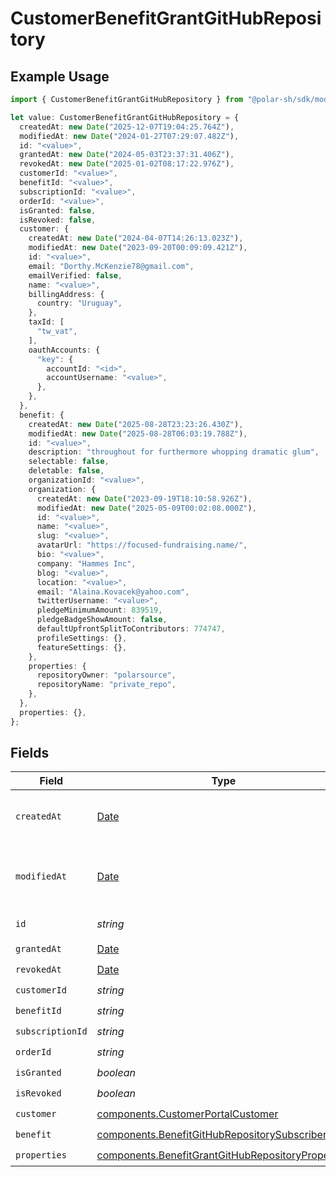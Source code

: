 # CustomerBenefitGrantGitHubRepository

## Example Usage

```typescript
import { CustomerBenefitGrantGitHubRepository } from "@polar-sh/sdk/models/components";

let value: CustomerBenefitGrantGitHubRepository = {
  createdAt: new Date("2025-12-07T19:04:25.764Z"),
  modifiedAt: new Date("2024-01-27T07:29:07.482Z"),
  id: "<value>",
  grantedAt: new Date("2024-05-03T23:37:31.406Z"),
  revokedAt: new Date("2025-01-02T08:17:22.976Z"),
  customerId: "<value>",
  benefitId: "<value>",
  subscriptionId: "<value>",
  orderId: "<value>",
  isGranted: false,
  isRevoked: false,
  customer: {
    createdAt: new Date("2024-04-07T14:26:13.023Z"),
    modifiedAt: new Date("2023-09-20T00:09:09.421Z"),
    id: "<value>",
    email: "Dorthy.McKenzie78@gmail.com",
    emailVerified: false,
    name: "<value>",
    billingAddress: {
      country: "Uruguay",
    },
    taxId: [
      "tw_vat",
    ],
    oauthAccounts: {
      "key": {
        accountId: "<id>",
        accountUsername: "<value>",
      },
    },
  },
  benefit: {
    createdAt: new Date("2025-08-28T23:23:26.430Z"),
    modifiedAt: new Date("2025-08-28T06:03:19.788Z"),
    id: "<value>",
    description: "throughout for furthermore whopping dramatic glum",
    selectable: false,
    deletable: false,
    organizationId: "<value>",
    organization: {
      createdAt: new Date("2023-09-19T18:10:58.926Z"),
      modifiedAt: new Date("2025-05-09T00:02:08.000Z"),
      id: "<value>",
      name: "<value>",
      slug: "<value>",
      avatarUrl: "https://focused-fundraising.name/",
      bio: "<value>",
      company: "Hammes Inc",
      blog: "<value>",
      location: "<value>",
      email: "Alaina.Kovacek@yahoo.com",
      twitterUsername: "<value>",
      pledgeMinimumAmount: 839519,
      pledgeBadgeShowAmount: false,
      defaultUpfrontSplitToContributors: 774747,
      profileSettings: {},
      featureSettings: {},
    },
    properties: {
      repositoryOwner: "polarsource",
      repositoryName: "private_repo",
    },
  },
  properties: {},
};
```

## Fields

| Field                                                                                                                  | Type                                                                                                                   | Required                                                                                                               | Description                                                                                                            |
| ---------------------------------------------------------------------------------------------------------------------- | ---------------------------------------------------------------------------------------------------------------------- | ---------------------------------------------------------------------------------------------------------------------- | ---------------------------------------------------------------------------------------------------------------------- |
| `createdAt`                                                                                                            | [Date](https://developer.mozilla.org/en-US/docs/Web/JavaScript/Reference/Global_Objects/Date)                          | :heavy_check_mark:                                                                                                     | Creation timestamp of the object.                                                                                      |
| `modifiedAt`                                                                                                           | [Date](https://developer.mozilla.org/en-US/docs/Web/JavaScript/Reference/Global_Objects/Date)                          | :heavy_check_mark:                                                                                                     | Last modification timestamp of the object.                                                                             |
| `id`                                                                                                                   | *string*                                                                                                               | :heavy_check_mark:                                                                                                     | The ID of the object.                                                                                                  |
| `grantedAt`                                                                                                            | [Date](https://developer.mozilla.org/en-US/docs/Web/JavaScript/Reference/Global_Objects/Date)                          | :heavy_check_mark:                                                                                                     | N/A                                                                                                                    |
| `revokedAt`                                                                                                            | [Date](https://developer.mozilla.org/en-US/docs/Web/JavaScript/Reference/Global_Objects/Date)                          | :heavy_check_mark:                                                                                                     | N/A                                                                                                                    |
| `customerId`                                                                                                           | *string*                                                                                                               | :heavy_check_mark:                                                                                                     | N/A                                                                                                                    |
| `benefitId`                                                                                                            | *string*                                                                                                               | :heavy_check_mark:                                                                                                     | N/A                                                                                                                    |
| `subscriptionId`                                                                                                       | *string*                                                                                                               | :heavy_check_mark:                                                                                                     | N/A                                                                                                                    |
| `orderId`                                                                                                              | *string*                                                                                                               | :heavy_check_mark:                                                                                                     | N/A                                                                                                                    |
| `isGranted`                                                                                                            | *boolean*                                                                                                              | :heavy_check_mark:                                                                                                     | N/A                                                                                                                    |
| `isRevoked`                                                                                                            | *boolean*                                                                                                              | :heavy_check_mark:                                                                                                     | N/A                                                                                                                    |
| `customer`                                                                                                             | [components.CustomerPortalCustomer](../../models/components/customerportalcustomer.md)                                 | :heavy_check_mark:                                                                                                     | N/A                                                                                                                    |
| `benefit`                                                                                                              | [components.BenefitGitHubRepositorySubscriber](../../models/components/benefitgithubrepositorysubscriber.md)           | :heavy_check_mark:                                                                                                     | N/A                                                                                                                    |
| `properties`                                                                                                           | [components.BenefitGrantGitHubRepositoryProperties](../../models/components/benefitgrantgithubrepositoryproperties.md) | :heavy_check_mark:                                                                                                     | N/A                                                                                                                    |